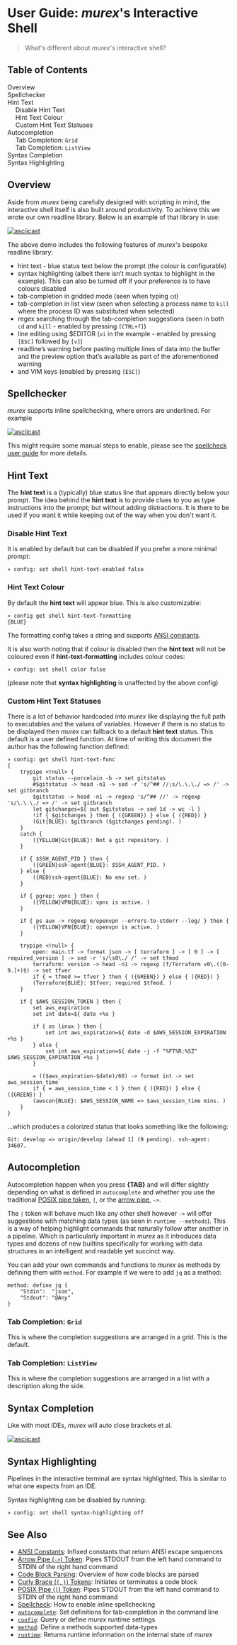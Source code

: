 # User Guide: _murex_'s Interactive Shell

> What's different about _murex_'s interactive shell?

<h2>Table of Contents</h2>

<div id="toc">

- [Overview](#overview)
- [Spellchecker](#spellchecker)
- [Hint Text](#hint-text)
  - [Disable Hint Text](#disable-hint-text)
  - [Hint Text Colour](#hint-text-colour)
  - [Custom Hint Text Statuses](#custom-hint-text-statuses)
- [Autocompletion](#autocompletion)
  - [Tab Completion: `Grid`](#tab-completion-grid)
  - [Tab Completion: `ListView`](#tab-completion-listview)
- [Syntax Completion](#syntax-completion)
- [Syntax Highlighting](#syntax-highlighting)

</div>

## Overview

Aside from _murex_ being carefully designed with scripting in mind, the
interactive shell itself is also built around productivity. To achieve this
we wrote our own readline library. Below is an example of that library in use:

[![asciicast](https://asciinema.org/a/232714.svg)](https://asciinema.org/a/232714)

The above demo includes the following features of _murex_'s bespoke readline
library:

* hint text - blue status text below the prompt (the colour is configurable)
* syntax highlighting (albeit there isn’t much syntax to highlight in the
    example). This can also be turned off if your preference is to have colours
    disabled
* tab-completion in gridded mode (seen when typing `cd`)
* tab-completion in list view (seen when selecting a process name to `kill`
    where the process ID was substituted when selected)
* regex searching through the tab-completion suggestions (seen in both `cd` and
    `kill` - enabled by pressing `[CTRL+f]`)
* line editing using $EDITOR (`vi` in the example - enabled by pressing `[ESC]`
    followed by `[v]`)
* readline’s warning before pasting multiple lines of data into the buffer and
    the preview option that’s available as part of the aforementioned warning
* and VIM keys (enabled by pressing `[ESC]`)

## Spellchecker

_murex_ supports inline spellchecking, where errors are underlined. For example

[![asciicast](https://asciinema.org/a/408024.svg)](https://asciinema.org/a/408024)

This might require some manual steps to enable, please see the [spellcheck user guide](spellcheck.md)
for more details.

## Hint Text

The **hint text** is a (typically) blue status line that appears directly below
your prompt. The idea behind the **hint text** is to provide clues to you as
type instructions into the prompt; but without adding distractions. It is there
to be used if you want it while keeping out of the way when you don't want it.

### Disable Hint Text

It is enabled by default but can be disabled if you prefer a more minimal
prompt:

    » config: set shell hint-text-enabled false
    
### Hint Text Colour

By default the **hint text** will appear blue. This is also customizable:

    » config get shell hint-text-formatting
    {BLUE}
    
The formatting config takes a string and supports [ANSI constants](ansi.md).

It is also worth noting that if colour is disabled then the **hint text** will
not be coloured even if **hint-text-formatting** includes colour codes:

    » config: set shell color false
    
(please note that **syntax highlighting** is unaffected by the above config)

### Custom Hint Text Statuses

There is a lot of behavior hardcoded into _murex_ like displaying the full path
to executables and the values of variables. However if there is no status to be
displayed then _murex_ can fallback to a default **hint text** status. This
default is a user defined function. At time of writing this document the author
has the following function defined:

    » config: get shell hint-text-func
    {
        trypipe <!null> {
            git status --porcelain -b -> set gitstatus
            #$gitstatus -> head -n1 -> sed -r 's/^## //;s/\.\.\./ => /' -> set gitbranch
            $gitstatus -> head -n1 -> regexp 's/^## //' -> regexp 's/\.\.\./ => /' -> set gitbranch
            let gitchanges=${ out $gitstatus -> sed 1d -> wc -l }
            !if { $gitchanges } then { ({GREEN}) } else { ({RED}) }
            (Git{BLUE}: $gitbranch ($gitchanges pending). )
        }
        catch {
            ({YELLOW}Git{BLUE}: Not a git repository. )
        }
    
        if { $SSH_AGENT_PID } then {
            ({GREEN}ssh-agent{BLUE}: $SSH_AGENT_PID. )
        } else {
            ({RED}ssh-agent{BLUE}: No env set. )
        }
    
        if { pgrep: vpnc } then {
            ({YELLOW}VPN{BLUE}: vpnc is active. )
        }
    
        if { ps aux -> regexp m/openvpn --errors-to-stderr --log/ } then {
            ({YELLOW}VPN{BLUE}: openvpn is active. )
        }
    
        trypipe <!null> {
            open: main.tf -> format json -> [ terraform ] -> [ 0 ] -> [ required_version ] -> sed -r 's/\s0\./ /' -> set tfmod
            terraform: version -> head -n1 -> regexp (f/Terraform v0\.([0-9.]+)$) -> set tfver
            if { = tfmod >= tfver } then { ({GREEN}) } else { ({RED}) }
            (Terraform{BLUE}: $tfver; required $tfmod. )
        }
    
        if { $AWS_SESSION_TOKEN } then {
            set aws_expiration
            set int date=${ date +%s }
    
            if { os linux } then {
                set int aws_expiration=${ date -d $AWS_SESSION_EXPIRATION +%s }
            } else {
                set int aws_expiration=${ date -j -f "%FT%R:%SZ" $AWS_SESSION_EXPIRATION +%s }
            }
    
            = (($aws_expiration-$date)/60) -> format int -> set aws_session_time
            if { = aws_session_time < 1 } then { ({RED}) } else { ({GREEN}) }
            (awscon{BLUE}: $AWS_SESSION_NAME => $aws_session_time mins. )
        }
    }
    
...which produces a colorized status that looks something like the following:

    Git: develop => origin/develop [ahead 1] (9 pending). ssh-agent: 34607.
    
## Autocompletion

Autocompletion happen when you press **{TAB}** and will differ slightly depending
on what is defined in `autocomplete` and whether you use the traditional
[POSIX pipe token](../parser/pipe-posix.md), `|`, or the [arrow pipe](../parser/pipe-arrow.md),
`->`.

The `|` token will behave much like any other shell however `->` will offer
suggestions with matching data types (as seen in `runtime --methods`). This is
a way of helping highlight commands that naturally follow after another in a
pipeline. Which is particularly important in _murex_ as it introduces data
types and dozens of new builtins specifically for working with data structures
in an intelligent and readable yet succinct way.

You can add your own commands and functions to _murex_ as methods by defining
them with `method`. For example if we were to add `jq` as a method:

    method: define jq {
        "Stdin":  "json",
        "Stdout": "@Any"
    }
    
### Tab Completion: `Grid`

This is where the completion suggestions are arranged in a grid. This is the
default.

### Tab Completion: `ListView`

This is where the completion suggestions are arranged in a list with a
description along the side.

## Syntax Completion

Like with most IDEs, _murex_ will auto close brackets et al.

[![asciicast](https://asciinema.org/a/408029.svg)](https://asciinema.org/a/408029)

## Syntax Highlighting

Pipelines in the interactive terminal are syntax highlighted. This is similar
to what one expects from an IDE.

Syntax highlighting can be disabled by running:

    » config: set shell syntax-highlighting off

## See Also

* [ANSI Constants](../user-guide/ansi.md):
  Infixed constants that return ANSI escape sequences
* [Arrow Pipe (`->`) Token](../parser/pipe-arrow.md):
  Pipes STDOUT from the left hand command to STDIN of the right hand command
* [Code Block Parsing](../user-guide/code-block.md):
  Overview of how code blocks are parsed
* [Curly Brace (`{`, `}`) Tokens](../parser/curly-brace.md):
  Initiates or terminates a code block
* [POSIX Pipe (`|`) Token](../parser/pipe-posix.md):
  Pipes STDOUT from the left hand command to STDIN of the right hand command
* [Spellcheck](../user-guide/spellcheck.md):
  How to enable inline spellchecking
* [`autocomplete`](../commands/autocomplete.md):
  Set definitions for tab-completion in the command line
* [`config`](../commands/config.md):
  Query or define _murex_ runtime settings
* [`method`](../commands/method.md):
  Define a methods supported data-types
* [`runtime`](../commands/runtime.md):
  Returns runtime information on the internal state of _murex_
